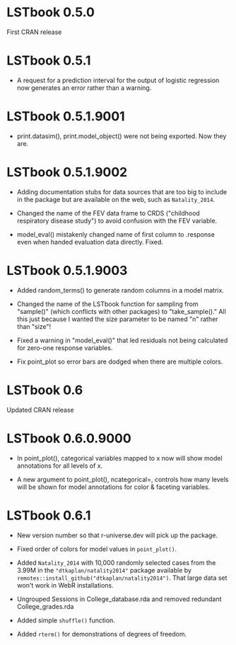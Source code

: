 # LSTbook 0.5.0

First CRAN release

# LSTbook 0.5.1

* A request for a prediction interval for the output of logistic regression now generates an error rather than a warning.

# LSTbook 0.5.1.9001

* print.datasim(), print.model_object() were not being exported. Now they are.

# LSTbook 0.5.1.9002

* Adding documentation stubs for data sources that are too big to include in the package but are available on the web, such as `Natality_2014`. 

* Changed the name of the FEV data frame to CRDS ("childhood respiratory disease study") to avoid confusion with the FEV variable.

* model_eval() mistakenly changed name of first column to .response even when handed evaluation data directly. Fixed.

# LSTbook 0.5.1.9003

* Added random_terms() to generate random columns in a model matrix.

* Changed the name of the LSTbook function for sampling from "sample()" (which conflicts with other packages) to "take_sample()." All this just because I wanted the size parameter to be named "n" rather than "size"!

* Fixed a warning in "model_eval()" that led residuals not being calculated for zero-one response variables.

* Fix point_plot so error bars are dodged when there are multiple colors.

# LSTbook 0.6

Updated CRAN release 

# LSTbook 0.6.0.9000

* In point_plot(), categorical variables mapped to x now will show model annotations for all levels of x.

* A new argument to point_plot(), ncategorical=, controls how many levels will be shown for model annotations for color & faceting 
variables.

# LSTbook 0.6.1

* New version number so that r-universe.dev will pick up the package.

* Fixed order of colors for model values in `point_plot()`.

* Added `Natality_2014` with 10,000 randomly selected cases from the 3.99M in the `"dtkaplan/natality2014"`
package available by `remotes::install_github("dtkaplan/natality2014")`. That large data set
won't work in WebR installations.

* Ungrouped Sessions in College_database.rda and removed redundant College_grades.rda

* Added simple `shuffle()` function.

* Added `rterm()` for demonstrations of degrees of freedom.


